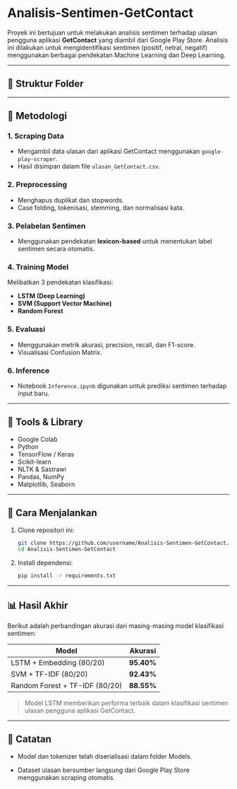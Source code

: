 # Analisis-Sentimen-GetContact

Proyek ini bertujuan untuk melakukan analisis sentimen terhadap ulasan pengguna aplikasi **GetContact** yang diambil dari Google Play Store. Analisis ini dilakukan untuk mengidentifikasi sentimen (positif, netral, negatif) menggunakan berbagai pendekatan Machine Learning dan Deep Learning.

---

## 📁 Struktur Folder


---

## 🧠 Metodologi

### 1. **Scraping Data**
- Mengambil data ulasan dari aplikasi GetContact menggunakan `google-play-scraper`.
- Hasil disimpan dalam file `ulasan_GetContact.csv`.

### 2. **Preprocessing**
- Menghapus duplikat dan stopwords.
- Case folding, tokenisasi, stemming, dan normalisasi kata.

### 3. **Pelabelan Sentimen**
- Menggunakan pendekatan **lexicon-based** untuk menentukan label sentimen secara otomatis.

### 4. **Training Model**
Melibatkan 3 pendekatan klasifikasi:
- **LSTM (Deep Learning)**  
- **SVM (Support Vector Machine)**  
- **Random Forest**

### 5. **Evaluasi**
- Menggunakan metrik akurasi, precision, recall, dan F1-score.
- Visualisasi Confusion Matrix.

### 6. **Inference**
- Notebook `Inference.ipynb` digunakan untuk prediksi sentimen terhadap input baru.

---

## 💼 Tools & Library

- Google Colab
- Python
- TensorFlow / Keras
- Scikit-learn
- NLTK & Sastrawi
- Pandas, NumPy
- Matplotlib, Seaborn

---

## 🚀 Cara Menjalankan

1. Clone repositori ini:
   ```bash
   git clone https://github.com/username/Analisis-Sentimen-GetContact.git
   cd Analisis-Sentimen-GetContact

2. Install dependensi:
    ```bash
   pip install -r requirements.txt

---

## 📊 Hasil Akhir

Berikut adalah perbandingan akurasi dari masing-masing model klasifikasi sentimen:

| Model                       | Akurasi  |
|----------------------------|----------|
| LSTM + Embedding (80/20)   | **95.40%** |
| SVM + TF-IDF (80/20)       | **92.43%** |
| Random Forest + TF-IDF (80/20) | **88.55%** |

> Model LSTM memberikan performa terbaik dalam klasifikasi sentimen ulasan pengguna aplikasi GetContact.

---

## 📌 Catatan

- Model dan tokenizer telah diserialisasi dalam folder Models.

- Dataset ulasan bersumber langsung dari Google Play Store menggunakan scraping otomatis.




